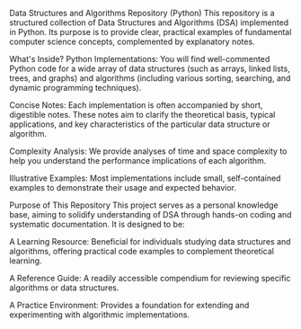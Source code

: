 Data Structures and Algorithms Repository (Python)
This repository is a structured collection of Data Structures and Algorithms (DSA) implemented in Python. Its purpose is to provide clear, practical examples of fundamental computer science concepts, complemented by explanatory notes.

What's Inside?
Python Implementations: You will find well-commented Python code for a wide array of data structures (such as arrays, linked lists, trees, and graphs) and algorithms (including various sorting, searching, and dynamic programming techniques).

Concise Notes: Each implementation is often accompanied by short, digestible notes. These notes aim to clarify the theoretical basis, typical applications, and key characteristics of the particular data structure or algorithm.

Complexity Analysis: We provide analyses of time and space complexity to help you understand the performance implications of each algorithm.

Illustrative Examples: Most implementations include small, self-contained examples to demonstrate their usage and expected behavior.

Purpose of This Repository
This project serves as a personal knowledge base, aiming to solidify understanding of DSA through hands-on coding and systematic documentation. It is designed to be:

A Learning Resource: Beneficial for individuals studying data structures and algorithms, offering practical code examples to complement theoretical learning.

A Reference Guide: A readily accessible compendium for reviewing specific algorithms or data structures.

A Practice Environment: Provides a foundation for extending and experimenting with algorithmic implementations.
